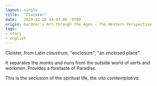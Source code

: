 ```yaml
---
layout: single
title:  "Cloister"
date:   2020-12-26 14:07:00 -0500
origin: Gardner's Art through the Ages - The Western Perspective
tags:
- story
- english
---
```

Cloister, from Latin *claustrum*, "enclosure", "an enclosed place".

It separates the monks and nuns from the outside world of serfs and workmen. Provides a foretaste of Paradise.

This is the seclusion of the spiritual life, the *vita comtemplativa*.